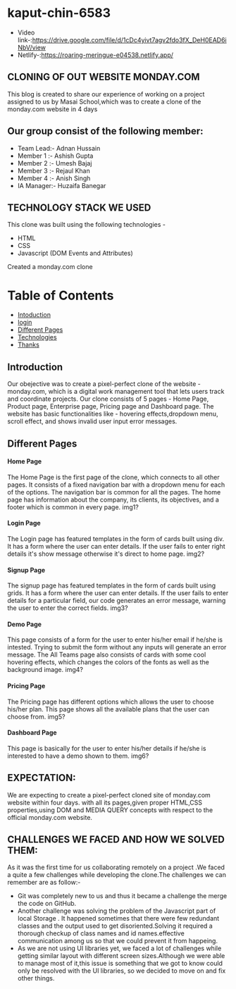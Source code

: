 # kaput-chin-6583
* Video link-:https://drive.google.com/file/d/1cDc4yivt7agv2fdo3fX_DeH0EAD6iNbV/view
* Netlify-:https://roaring-meringue-e04538.netlify.app/

## CLONING OF OUT WEBSITE MONDAY.COM
This blog is created to share our experience of working on a project assigned to us by Masai School,which was to create a clone of the monday.com website in 4 days

## Our group consist of the following member:
* Team Lead:- Adnan Hussain
* Member 1 :- Ashish Gupta
* Member 2 :- Umesh Bajaj
* Member 3 :- Rejaul Khan
* Member 4 :- Anish Singh
* IA Manager:- Huzaifa Banegar

## TECHNOLOGY STACK WE USED
This clone was built using the following technologies - 
* HTML
* CSS
* Javascript (DOM Events and Attributes)


Created a monday.com clone
# Table of Contents

* [Intoduction](#introduction)
* [login](#login)
* [Different Pages](#different_pages)
* [Technologies](#technologies)
* [Thanks](#thanks)

## Introduction
Our obejective was to create a pixel-perfect clone of the website - monday.com, which is a digital work management tool that lets users track and coordinate projects.
Our clone consists of 5 pages - Home Page, Product page, Enterprise page, Pricing page and Dashboard page. The website has basic functionalities like - hovering effects,dropdown menu, scroll effect, and shows invalid user input error messages.

## Different Pages
#### Home Page
The Home Page is the first page of the clone, which connects to all other pages. It consists of a fixed navigation bar with a dropdown menu for each of the options. The navigation bar is common for all the pages. The home page has information about the company, its clients, its objectives, and a footer which is common in every page.
img1?

#### Login Page
The Login page has featured templates in the form of cards built using div. It has a form where the user can enter details. If the user fails to enter right details
it's show message otherwise it's direct to home page.
img2?

#### Signup Page
The signup page has featured templates in the form of cards built using grids. It has a form where the user can enter details. If the user fails to enter details for a particular field, our code generates an error message, warning the user to enter the correct fields.
img3?

#### Demo Page
This page consists of a form for the user to enter his/her email if he/she is intested. Trying to submit the form without any inputs will generate an error message. The All Teams page also consists of cards with some cool hovering effects, which changes the colors of the fonts as well as the background image.
img4?
#### Pricing Page
The Pricing page has different options which allows the user to choose his/her plan. This page shows all the available plans that the user can choose from.
img5?
#### Dashboard Page
This page is basically for the user to enter his/her details if he/she is interested to have a demo shown to them.
img6?

## EXPECTATION:

We are expecting to create a pixel-perfect cloned site of monday.com website within four days. with all its pages,given proper HTML,CSS properties,using DOM and MEDIA QUERY concepts with respect to the official monday.com website.

## CHALLENGES WE FACED AND HOW WE SOLVED THEM:

As it was the first time for us collaborating remotely on a project .We faced a quite a few challenges while developing the clone.The challenges we can remember are as follow:-
- Git was completely new to us and thus it became a challenge the merge the code on GitHub.
- Another challenge was solving the problem of the Javascript part of local Storage . It happened sometimes that there were few redundant classes and the output used to get disoriented.Solving it required a thorough checkup of class names and id names.effective communication among us so that we could prevent it from happeing.
- As we are not using UI libraries yet, we faced a lot of challenges while getting similar layout with different screen sizes.Although we were able to manage most of it,this issue is something that we got to know could only be resolved with the UI libraries, so we decided to move on and fix other things.
